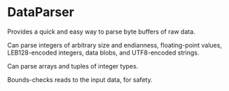 # DataParser

Provides a quick and easy way to parse byte buffers of raw data.

Can parse integers of arbitrary size and endianness, floating-point values, LEB128-encoded integers, data blobs, and UTF8-encoded strings.

Can parse arrays and tuples of integer types.

Bounds-checks reads to the input data, for safety.
